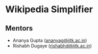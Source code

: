 # Wikipedia Simplifier
## Mentors
- Ananya Gupta (ananyag@iitk.ac.in)
- Rishabh Dugaye (rishabhd@iitk.ac.in)
